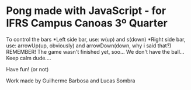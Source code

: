 # Pong made with JavaScript - for IFRS Campus Canoas 3º Quarter

To control the bars
*Left side bar, use: w(up) and s(down)
*Right side bar, use: arrowUp(up, obviously) and arrowDown(down, why i said that?)
REMEMBER! The game wasn't finished yet, soo... We don't have the ball... Keep calm dude....

Have fun! (or not)

Work made by Guilherme Barbosa and Lucas Sombra
